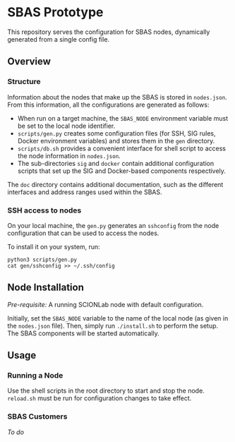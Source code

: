 # SBAS Prototype

This repository serves the configuration for SBAS nodes, dynamically generated
from a single config file.

## Overview

### Structure

Information about the nodes that make up the SBAS is stored in `nodes.json`.
From this information, all the configurations are generated as follows:

- When run on a target machine, the `SBAS_NODE` environment variable must be set
  to the local node identifier.
- `scripts/gen.py` creates some configuration files (for SSH, SIG rules, Docker
  environment variables) and stores them in the `gen` directory.
- `scripts/db.sh` provides a convenient interface for shell script to access the node
  information in `nodes.json`.
- The sub-directories `sig` and `docker` contain additional configuration
  scripts that set up the SIG and Docker-based components respectively.

The `doc` directory contains additional documentation, such as the different
interfaces and address ranges used within the SBAS.

### SSH access to nodes

On your local machine, the `gen.py` generates an `sshconfig` from the node
configuration that can be used to access the nodes.

To install it on your system, run:
```
python3 scripts/gen.py
cat gen/sshconfig >> ~/.ssh/config
```

## Node Installation

*Pre-requisite:* A running SCIONLab node with default configuration.

Initially, set the `SBAS_NODE` variable to the name of the local node (as given
in the `nodes.json` file). Then, simply run `./install.sh` to perform the setup.
The SBAS components will be started automatically.

## Usage

### Running a Node

Use the shell scripts in the root directory to start and stop the node.
`reload.sh` must be run for configuration changes to take effect.

### SBAS Customers

*To do*


